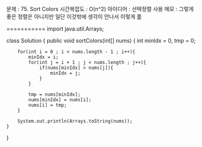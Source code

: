문제 : 75. Sort Colors
시간복잡도 : O(n^2)
아이디어 : 선택정렬 사용
메모 : 그렇게 좋은 정렬은 아니지만 일단 이것밖에 생각이 안나서 이렇게 풂

===========
import java.util.Arrays;

class Solution {
    public void sortColors(int[] nums) {
        int minIdx = 0, tmp = 0;
        
        for(int i = 0 ; i < nums.length - 1 ; i++){
            minIdx = i;
            for(int j = i + 1 ; j < nums.length ; j++){
                if(nums[minIdx] > nums[j]){
                    minIdx = j;
                }
            }

            tmp = nums[minIdx];
            nums[minIdx] = nums[i];
            nums[i] = tmp;
        }

        System.out.println(Arrays.toString(nums));
    }
}